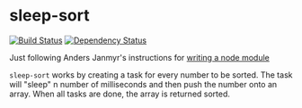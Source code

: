 # sleep-sort

[![Build Status](https://travis-ci.org/growlybear/sleep-sort.png)](https://travis-ci.org/growlybear/sleep-sort)
[![Dependency Status](https://gemnasium.com/growlybear/sleep-sort.png)](https://gemnasium.com/growlybear/sleep-sort)

Just following Anders Janmyr's instructions for [writing a node module](http://anders.janmyr.com/2012/04/writing-node-module.html)

`sleep-sort` works by creating a task for every number to be sorted. The task
will "sleep" n number of milliseconds and then push the number onto an array.
When all tasks are done, the array is returned sorted.
